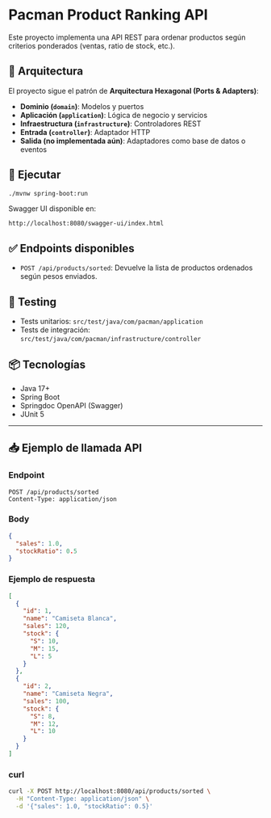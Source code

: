 # Pacman Product Ranking API

Este proyecto implementa una API REST para ordenar productos según criterios ponderados (ventas, ratio de stock, etc.).

## 🧱 Arquitectura

El proyecto sigue el patrón de **Arquitectura Hexagonal (Ports & Adapters)**:

- **Dominio (`domain`)**: Modelos y puertos
- **Aplicación (`application`)**: Lógica de negocio y servicios
- **Infraestructura (`infrastructure`)**: Controladores REST
- **Entrada (`controller`)**: Adaptador HTTP
- **Salida (no implementada aún)**: Adaptadores como base de datos o eventos

## 🚀 Ejecutar

```bash
./mvnw spring-boot:run
```

Swagger UI disponible en:
```
http://localhost:8080/swagger-ui/index.html
```

## ✅ Endpoints disponibles

- `POST /api/products/sorted`: Devuelve la lista de productos ordenados según pesos enviados.

## 🧪 Testing

- Tests unitarios: `src/test/java/com/pacman/application`
- Tests de integración: `src/test/java/com/pacman/infrastructure/controller`

## 📦 Tecnologías

- Java 17+
- Spring Boot
- Springdoc OpenAPI (Swagger)
- JUnit 5

---

## 📥 Ejemplo de llamada API

### Endpoint

```http
POST /api/products/sorted
Content-Type: application/json
```

### Body

```json
{
  "sales": 1.0,
  "stockRatio": 0.5
}
```

### Ejemplo de respuesta

```json
[
  {
    "id": 1,
    "name": "Camiseta Blanca",
    "sales": 120,
    "stock": {
      "S": 10,
      "M": 15,
      "L": 5
    }
  },
  {
    "id": 2,
    "name": "Camiseta Negra",
    "sales": 100,
    "stock": {
      "S": 8,
      "M": 12,
      "L": 10
    }
  }
]
```

### curl

```bash
curl -X POST http://localhost:8080/api/products/sorted \
  -H "Content-Type: application/json" \
  -d '{"sales": 1.0, "stockRatio": 0.5}'
```
